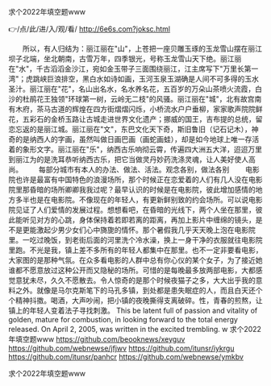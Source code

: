 
求个2022年填空题www




👉/点/此/进/入/观/看/ http://6e6s.com?joksc.html




　　所以，有人归结为：丽江丽在"山"，上苍把一座贝雕玉琢的玉龙雪山摆在丽江坝子北端，坐北朝南，古雪万年，四季银光，号称玉龙雪山天下绝。丽江丽在"水"，千古滔滔金沙江，宛如金玉带子三面围绕丽江，江主席写下"万里长第一湾"；虎跳峡巨浪排空，黑白水如诗如画，玉河玉泉玉湖确是人间不可多得的玉水圣汁。丽江丽在"花"，名山出名水，名水养名花，五百岁的万朵山茶喷火流霞，白沙的杜鹃花王独领"环球第一树，云岭无二枝"的风骚。丽江丽在"城"，北有故宫南有木府，茶马古道的辉煌在四方街熠熠闪烁，小桥流水户户垂柳，家家歌声院院鲜花，五彩石的金桥玉路让古城走进世界文化遗产；挪威的国王，吉布提的总统，留恋忘返的是丽江城。丽江丽在"文"，东巴文化天下奇，斯旧鲁旧（记石记木），神奇的是纳西人的字画，虽然叫做日画巴画（画蛇画蛙），却是如今地球上唯一存活着的象形文字。丽江丽在"乐"，纳西古乐响彻云霄，传遍四大洲五大洋，迢迢万里到丽江为的是洗耳恭听纳西古乐，把它当做灵丹妙药洗涤灵魂，让人美好使人高尚。
　　每部分城市有本人的办法、做法、活法。观念各别，做法各别
　　电影院也许是最富有中国特色的浪漫场所，那个时候正在恋爱着的人们有几人没在电影院里那昏暗的场所卿卿我我过呢？最早认识的时候是在电影院，彼此增加感情的地方多半也是在电影院。不像现在的年轻人，有更新鲜别致的约会场所。可以说电影院见证了人们爱情的发展过程。想想看吧，在昏暗的光线下，两个人坐在那里，彼此能听见对方的心跳，身体保持着若即若离的距离，再加上影片中缠绵的镜头，是不是更能激起少男少女们心中旖旎的情怀。那个暑假我几乎天天晚上泡在电影院里。一吃过晚饭，到老街后面的河里洗个冷水澡，换上一身干净的衣服就往电影院里跑。不光是我，镇上差不多所有的年轻人都集中在那里。也不一定非要看电影，大家图的是那种气氛。在众多看电影的人群中总有你心仪的某个女子，为了接近她谁都不愿意放过这种公开而又隐秘的场所。可惜的是每晚最多放两部电影，大都感觉意犹未尽，久久不愿散去。令人惊奇的是那个时候夜猫子之多，大大出乎我的意料之外。就像是马尔克斯笔下的马孔多镇，到处都是患失眠症的人，而且白天还个个精神抖擞。喝酒，大声吵闹，把小镇的夜晚撕得支离破碎。性，青春的煎熬，让镇上的年轻人变着法子寻找刺激。
This be latent full of passion and vitality of golden, mature for combustion, in looking forward to the total energy released.
On April 2, 2005, was written in the excited trembling.
w
求个2022年填空题www https://github.com/beooknews/xeyguv
https://github.com/webnewse/jfjwv
https://github.com/itunsr/iykrgu
https://github.com/itunsr/panhcr
https://github.com/webnewse/ymkbv





求个2022年填空题www
